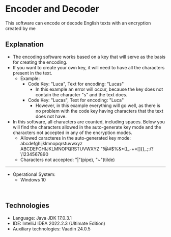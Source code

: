 # Encoder and Decoder

This software can encode or decode English texts with an encryption
created by me

## Explanation
  - The encoding software works based on a key that will serve as the basis for creating the encoding.
  - If you want to create your own key, it will need to have all the characters present in the text.
    - Example:
      - Code Key: "Luca", Text for encoding: "Lucas"
        - In this example an error will occur, because the key does not contain the character "s" and the text does.
      - Code Key: "Lucas", Text for encoding: "Luca"
        - However, in this example everything will go well, as there is no problem with the code key having characters that the text does not have.
  - In this software, all characters are counted, including spaces. Below you will find the characters allowed in the auto-generate key mode and the characters not accepted in any of the encryption modes.
    - Allowed caracteres in the auto-generated key mode: abcdefghijklmnopqrstuvwxyz ABCDEFGHIJKLMNOPQRSTUVWXYZ'"!@#$%&*()_-+=[]{},.;:/?\1234567890
    - Characters not accepted: "|"(pipe), "~"(tilde)
<hr>

- Operational System:
    - Windows 10
<br>

## Technologies

- Language: Java JDK 17.0.3.1
- IDE: IntelliJ IDEA 2022.2.3 (Ultimate Edition)
- Auxiliary technologies: Vaadin 24.0.5
